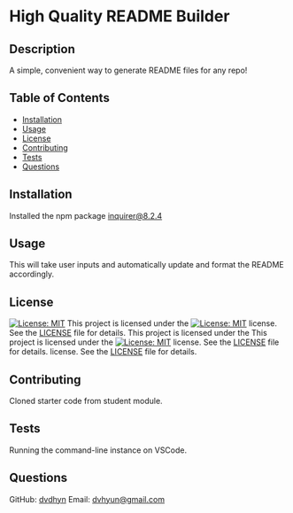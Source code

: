 # High Quality README Builder

  ## Description
  A simple, convenient way to generate README files for any repo!
  
  ## Table of Contents
  - [Installation](#installation)
  - [Usage](#usage)
  - [License](#license)
  - [Contributing](#contributing)
  - [Tests](#tests)
  - [Questions](#questions)
  
  ## Installation
  Installed the npm package inquirer@8.2.4
  
  ## Usage
  This will take user inputs and automatically update and format the README accordingly.
  
  ## License
  [![License: MIT](https://img.shields.io/badge/License-MIT-yellow.svg)](https://opensource.org/licenses/MIT) This project is licensed under the [![License: MIT](https://img.shields.io/badge/License-MIT-yellow.svg)](https://opensource.org/licenses/MIT) license. See the [LICENSE](LICENSE) file for details.
  This project is licensed under the This project is licensed under the [![License: MIT](https://img.shields.io/badge/License-MIT-yellow.svg)](https://opensource.org/licenses/MIT) license. See the [LICENSE](LICENSE) file for details. license. See the [LICENSE](LICENSE) file for details.
  
  ## Contributing
  Cloned starter code from student module.
  
  ## Tests
  Running the command-line instance on VSCode.
  
  ## Questions
  GitHub: [dvdhyn](https://github.com/dvdhyn)
  Email: dvhyun@gmail.com
